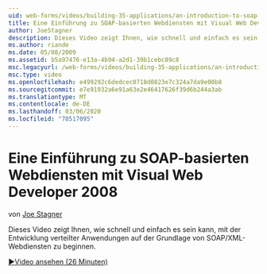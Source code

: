 ```yaml
---
uid: web-forms/videos/building-35-applications/an-introduction-to-soap-based-web-services-with-visual-web-developer-2008
title: Eine Einführung zu SOAP-basierten Webdiensten mit Visual Web Developer 2008 | Microsoft-Dokumentation
author: JoeStagner
description: Dieses Video zeigt Ihnen, wie schnell und einfach es sein kann, mit der Entwicklung verteilter Anwendungen auf der Grundlage von SOAP/XML-Webdiensten zu beginnen.
ms.author: riande
ms.date: 05/08/2009
ms.assetid: b5a97476-e13a-4b94-a2d1-39b1cebc89c8
msc.legacyurl: /web-forms/videos/building-35-applications/an-introduction-to-soap-based-web-services-with-visual-web-developer-2008
msc.type: video
ms.openlocfilehash: e499292c6dedcec0718d0823e7c324a7da9e00b8
ms.sourcegitcommit: e7e91932a6e91a63e2e46417626f39d6b244a3ab
ms.translationtype: MT
ms.contentlocale: de-DE
ms.lasthandoff: 03/06/2020
ms.locfileid: "78517095"
---
```

# <a name="an-introduction-to-soap-based-web-services-with-visual-web-developer-2008"></a>Eine Einführung zu SOAP-basierten Webdiensten mit Visual Web Developer 2008

von [Joe Stagner](https://github.com/JoeStagner)

Dieses Video zeigt Ihnen, wie schnell und einfach es sein kann, mit der Entwicklung verteilter Anwendungen auf der Grundlage von SOAP/XML-Webdiensten zu beginnen.

[&#9654;Video ansehen (26 Minuten)](https://channel9.msdn.com/Blogs/ASP-NET-Site-Videos/an-introduction-to-soap-based-web-services-with-visual-web-developer-2008)

